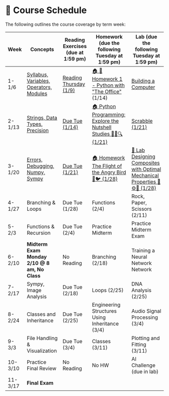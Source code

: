 # 📆 Course Schedule

The following outlines the course coverage by term week:

| Week    | Concepts                                                              | Reading Exercises (due at 1:59 pm)                    | Homework (due the following Tuesday at 1:59 pm)                                                                    | Lab (due the following Tuesday at 1:59 pm)                    |
| ------- | --------------------------------------------------------------------- | ----------------------------------------------------- | ------------------------------------------------------------------------------------------------------------------ | ------------------------------------------------------------- |
| 1-1/6   | [Syllabus, Variables, Operators, Modules](../week_1/lecture/index.md) | [Reading Thursday (1/9)](../week_1/readings/index.md) | [🏠 🧠 Homework 1 - Python with "The Office"](../week_1/homework/1_Homework_1_Python_with_The_Office.ipynb) (1/14) | [Building a Computer](../week_1/lab/1_building-a-computer.md) |
| 2-1/13  | [Strings, Data Types, Precision](../week_2/lecture/index.md)          | [Due Tue (1/14)](../week_2/readings/index.md)         | [🏠 Python Programming: Explore the Nutshell Studies 🕵️‍♀️🔍 (1/21)](../week_2/homework/1_homework.ipynb)             | [Scrabble (1/21)](../week_2/lab/1_lab_scrabble.ipynb)         |
| 3-1/20  | [Errors, Debugging, Numpy, Sympy](../week_3/lecture/index.md)                       | [Due Tue (1/21)](../week_3/readings/index.md)                                        | [🏠 Homework The Flight of the Angry Bird 🚀🐦 (1/28)](../week_3/homework/angry_bird.ipynb)                                                                                       | [🧪 Lab Designing Composites with Optimal Mechanical Properties 🔩⚙️💪 (1/28)](../week_3/lab/1_lab_composite.ipynb)                                       |
| 4-1/27  | Branching & Loops                                                     | Due Tue (1/28)                                        | Functions (2/4)                                                                                                    | Rock, Paper, Scissors (2/11)                                  |
| 5-2/3   |  Functions & Recursion           | Due Tue (2/4)                                         | Practice Midterm                                                                                                   | Practice Midterm Exam                                         |
| 6-2/10  | **Midterm Exam Monday 2/10 @ 8 am, No Class**                         | No Reading                                            | Branching (2/18)                                                                                                   | Training a Neural Network Network                             |
| 7-2/17  |   Sympy, Image Analysis                                    | Due Tue (2/18)                                        | Loops (2/25)                                                                                                       | DNA Analysis (2/25)                                           |
| 8-2/24  | Classes and Inheritance                                               | Due Tue (2/25)                                        | Engineering Structures Using Inheritance (3/4)                                                                     | Audio Signal Processing (3/4)                                 |
| 9-3/3   | File Handling & Visualization                                         | Due Tue (3/4)                                         | Classes (3/11)                                                                                                     | Plotting and Fitting (3/11)                                   |
| 10-3/10 | Practice Final Review                                                 | No Reading                                            | No HW                                                                                                              | AI Challenge (due in lab)                                     |
| 11-3/17 | **Final Exam**                                                        |                                                       |                                                                                                                    |                                                               |
